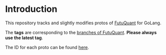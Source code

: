# Introduction

This repository tracks and slightly modifies protos of [FutuQuant](https://github.com/FutunnOpen/futuquant/tree/master/futuquant/common/pb) for GoLang.

The **tags** are corresponding to the [branches of FutuQuant](https://github.com/FutunnOpen/futuquant/branches). **Please always use the latest tag**.

The ID for each proto can be found [here](https://github.com/FutunnOpen/futuquant/blob/543051651333394c1cf6d16d580dcb55f9d052d6/docs/source/protocol/intro.rst).